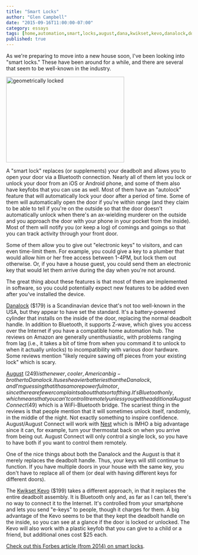 ```yaml
---
title: "Smart Locks"
author: "Glen Campbell"
date: "2015-09-16T11:00:00-07:00"
category: essays
tags: [home,automation,smart,locks,august,dana,kwikset,kevo,danalock,door]
published: true
---
```

As we're preparing to move into a new house soon, I've been looking into
"smart locks." These have been around for a while, and there are 
several that seem to be well-known in the industry. 

<a data-flickr-embed="true"  href="https://www.flickr.com/photos/darwinbell/688068169/in/photolist-23NwGi-p4xhXr-pot5Bm-q2tcea-cE6PS-abxBej-aarjox-4THT2X-4Fwo5w-har8Zw-7PQpaZ-bAUx5j-ak2q9v-9uKVDe-4xqJnT-pNfQ2V-4w9csh-dFVZx5-e6k5Ak-fEQbRx-8oQ1nH-8r2CVR-pAJBqx-dG6neS-SoX26-9oNPZn-mgjU2U-azPbgb-rbCTk1-oFMMB2-72xiQ7-6aRr8S-X54YR-mvZV7g-xAAwCr-9MD5JS-cEPn4G-9PhLeX-aPr4CB-bn1aZv-bD1SrM-rHGUvU-4XpCsF-dfJH2y-9TL2A2-kDM3G2-55Gdmp-4jh6xz-9yZsf4-8H3hcn" title="geometrically locked"><img src="https://farm2.staticflickr.com/1024/688068169_71a5b46f1e_n.jpg" width="320" height="232" alt="geometrically locked" class="pull-right"></a><script async src="//embedr.flickr.com/assets/client-code.js" charset="utf-8"></script>

A "smart lock" replaces (or supplements) your deadbolt and allows you to 
open your door via a Bluetooth connection. Nearly all of them let you
lock or unlock your door from an iOS or Android phone, and some of them
also have keyfobs that you can use as well. Most of them have an "autolock"
feature that will automatically lock your door after a period of time. 
Some of them will automatically open the door if you're within range
(and they claim to be able to tell if you're on the outside so that the
door doesn't automatically unlock when there's an ax-wielding murderer
on the outside and you approach the door with your phone in your pocket
from the inside). Most of them will notify you (or keep a log) of comings
and goings so that you can track activity through your front door. 

Some of them allow you to give out "electronic keys" to visitors, and
can even time-limit them. For example, you could give a key to a plumber
that would allow him or her free access between 1-4PM, but lock them 
out otherwise. Or, if you have a house guest, you could send them an
electronic key that would let them arrive during the day when you're not
around. 

The great thing about these features is that most of them are implemented
in software, so you could potentially expect new features to be added
even after you've installed the device. 

[Danalock](https://danalock.com) ($179) is a Scandinavian device that's not too
well-known in the USA, but they appear to have set the standard. It's a 
battery-powered cylinder that installs on the inside of the door, replacing
the normal deadbolt handle. In addition to Bluetooth, it supports Z-wave,
which gives you access over the Internet if you have a compatible home
automation hub. The reviews on Amazon are generally unenthusiastic, with
problems ranging from lag (i.e., it takes a bit of time from when you
command it to unlock to when it actually unlocks) to incompatibility with
various door hardware. Some reviews mention "likely require sawing off pieces
from your existing lock" which is scary. 

[August](https://august.com) ($249) is the newer, cooler, American big-brother
to Danalock. It uses heavier batteries than the Danalock, and I'm guessing
that it has a more powerful motor, since there are fewer complaints about
that sort of thing. It's Bluetooth only, which means that you can't control it
remotely unless you get the additional August Connect ($49) which is a
WiFi-Bluetooth bridge. The scariest thing in the reviews is that people mention
that it will sometimes unlock itself, randomly, in the middle of the night. 
Not exactly something to inspire confidence. August/August Connect will 
work with [Nest](https://nest.com) which is IMHO a big advantage since it
can, for example, turn your thermostat back on when you arrive from being out.
August Connect will only control a single lock, so you have to have both if
you want to control them remotely. 

One of the nice things about both the Danalock and the August is that it 
merely replaces the deadbolt handle. Thus, your keys will still continue
to function. If you have multiple doors in your house with the same key, 
you don't have to replace all of them (or deal with having different keys
for different doors). 

The [Kwikset Kevo](https://mykevo.com) ($199) takes a different approach, 
in that it replaces the entire deadbolt assembly. It is Bluetooth only
and, as far as I can tell, there's no way to connect it to the Internet. 
It's controlled from your smartphone and lets you send "e-keys" to people,
though it charges for them. A big advantage of the Kevo seems to be that
they kept the deadbolt handle on the inside, so you can see at a glance
if the door is locked or unlocked. The Kevo will also work with a 
plastic keyfob that you can give to a child or a friend, but additional
ones cost $25 each.

[Check out this Forbes article (from 2014) on smart locks](http://www.forbes.com/sites/michaelwolf/2014/10/14/here-come-the-bluetooth-smart-locks-august-danalock-to-help-fuel-3-6-billion-market/).
